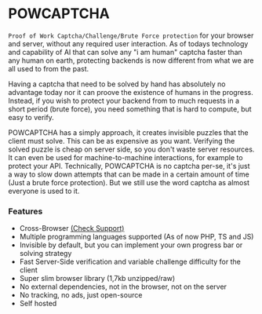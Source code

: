 # POWCAPTCHA

`Proof of Work Captcha/Challenge/Brute Force protection` for your browser and server, without any required user interaction. As of todays technology and
capability of AI that can solve any "i am human" captcha faster than any human on earth, protecting backends is now different from what we are all used to from
the past.

Having a captcha that need to be solved by hand has absolutely no advantage today nor it can proove the existence of humans in the progress. Instead, if you
wish to protect your backend from to much requests in a short period (brute force), you need something that is hard to compute, but easy to verify.

POWCAPTCHA has a simply approach, it creates invisible puzzles that the client must solve. This can be as expensive as you want. Verifying the solved puzzle is
cheap on server side, so you don't waste server resources. It can even be used for machine-to-machine interactions, for example to protect your API.
Technically, POWCAPTCHA is no captcha per-se, it's just a way to slow down attempts that can be made in a certain amount of time (Just a brute force
protection). But we still use the word captcha as almost everyone is used to it.

### Features

- Cross-Browser [(Check Support)](https://caniuse.com/mdn-api_subtlecrypto_digest)
- Multiple programming languages supported (As of now PHP, TS and JS)
- Invisible by default, but you can implement your own progress bar or solving strategy
- Fast Server-Side verification and variable challenge difficulty for the client
- Super slim browser library (1,7kb unzipped/raw)
- No external dependencies, not in the browser, not on the server
- No tracking, no ads, just open-source
- Self hosted
